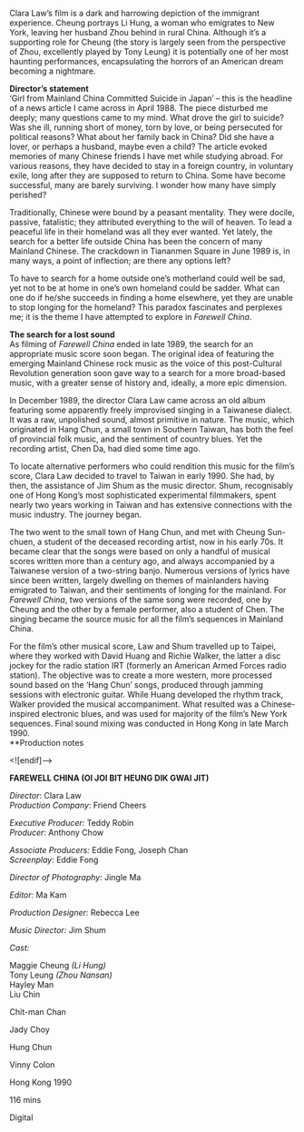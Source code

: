 
Clara Law’s film is a dark and harrowing depiction of the immigrant experience. Cheung portrays Li Hung, a woman who emigrates to New York, leaving her husband Zhou behind in rural China. Although it’s a supporting role for Cheung (the story is largely seen from the perspective of Zhou, excellently played by Tony Leung) it is potentially one of her most haunting performances, encapsulating the horrors of an American dream becoming a nightmare.  


**Director’s statement**  
‘Girl from Mainland China Committed Suicide in Japan’ – this is the headline of a news article I came across in April 1988. The piece disturbed me deeply; many questions came to my mind. What drove the girl to suicide? Was she ill, running short of money, torn by love, or being persecuted for political reasons? What about her family back in China? Did she have a lover, or perhaps a husband, maybe even a child? The article evoked memories of many Chinese friends I have met while studying abroad. For various reasons, they have decided to stay in a foreign country, in voluntary exile, long after they are supposed to return to China. Some have become successful, many are barely surviving. I wonder how many have simply perished?

Traditionally, Chinese were bound by a peasant mentality. They were docile, passive, fatalistic; they attributed everything to the will of heaven. To lead a peaceful life in their homeland was all they ever wanted. Yet lately, the search for a better life outside China has been the concern of many Mainland Chinese. The crackdown in Tiananmen Square in June 1989 is, in many ways, a point of inflection; are there any options left?

To have to search for a home outside one’s motherland could well be sad, yet not to be at home in one’s own homeland could be sadder. What can one do if he/she succeeds in finding a home elsewhere, yet they are unable to stop longing for the homeland? This paradox fascinates and perplexes me; it is the theme I have attempted to explore in _Farewell China_.

**The search for a lost sound**  
As filming of _Farewell China_ ended in late 1989, the search for an appropriate music score soon began. The original idea of featuring the emerging Mainland Chinese rock music as the voice of this post-Cultural Revolution generation soon gave way to a search for a more broad-based music, with a greater sense of history and, ideally, a more epic dimension.

In December 1989, the director Clara Law came across an old album featuring some apparently freely improvised singing in a Taiwanese dialect. It was a raw, unpolished sound, almost primitive in nature. The music, which originated in Hang Chun, a small town in Southern Taiwan, has both the feel of provincial folk music, and the sentiment of country blues. Yet the recording artist, Chen Da, had died some time ago.

To locate alternative performers who could rendition this music for the film’s score, Clara Law decided to travel to Taiwan in early 1990. She had, by then, the assistance of Jim Shum as the music director. Shum, recognisably one of Hong Kong’s most sophisticated experimental filmmakers, spent nearly two years working in Taiwan and has extensive connections with the music industry. The journey began.

The two went to the small town of Hang Chun, and met with Cheung Sun-chuen, a student of the deceased recording artist, now in his early 70s. It became clear that the songs were based on only a handful of musical scores written more than a century ago, and always accompanied by a Taiwanese version of a two-string banjo. Numerous versions of lyrics have since been written, largely dwelling on themes of mainlanders having emigrated to Taiwan, and their sentiments of longing for the mainland. For _Farewell China_, two versions of the same song were recorded, one by Cheung and the other by a female performer, also a student of Chen. The singing became the source music for all the film’s sequences in Mainland China.

For the film’s other musical score, Law and Shum travelled up to Taipei, where they worked with David Huang and Richie Walker, the latter a disc jockey for the radio station IRT (formerly an American Armed Forces radio station). The objective was to create a more western, more processed sound based on the ‘Hang Chun’ songs, produced through jamming sessions with electronic guitar. While Huang developed the rhythm track, Walker provided the musical accompaniment. What resulted was a Chinese-inspired electronic blues, and was used for majority of the film’s New York sequences. Final sound mixing was conducted in Hong Kong in late March 1990.  
**Production notes

<![endif]-->

**FAREWELL CHINA (OI JOI BIT HEUNG DIK GWAI JIT)**

_Director_: Clara Law  
_Production Company_: Friend Cheers

_Executive Producer:_ Teddy Robin  
_Producer_: Anthony Chow

_Associate Producers:_ Eddie Fong, Joseph Chan  
_Screenplay_: Eddie Fong

_Director of Photography:_ Jingle Ma

_Editor:_ Ma Kam

_Production Designer:_ Rebecca Lee

_Music Director:_ Jim Shum

_Cast:_

Maggie Cheung _(Li Hung)_  
Tony Leung _(Zhou Nansan)_  
Hayley Man  
Liu Chin

Chit-man Chan

Jady Choy

Hung Chun

Vinny Colon

Hong Kong 1990

116 mins

Digital
<!--stackedit_data:
eyJoaXN0b3J5IjpbMTkzMDM1MTY3MV19
-->